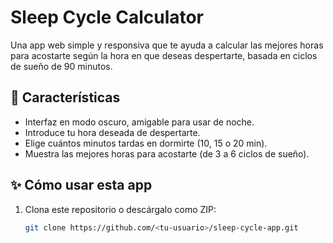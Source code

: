 # Sleep Cycle Calculator

Una app web simple y responsiva que te ayuda a calcular las mejores horas para acostarte según la hora en que deseas despertarte, basada en ciclos de sueño de 90 minutos.

## 🌙 Características

- Interfaz en modo oscuro, amigable para usar de noche.
- Introduce tu hora deseada de despertarte.
- Elige cuántos minutos tardas en dormirte (10, 15 o 20 min).
- Muestra las mejores horas para acostarte (de 3 a 6 ciclos de sueño).

## ✨ Cómo usar esta app

1. Clona este repositorio o descárgalo como ZIP:
   ```bash
   git clone https://github.com/<tu-usuario>/sleep-cycle-app.git
